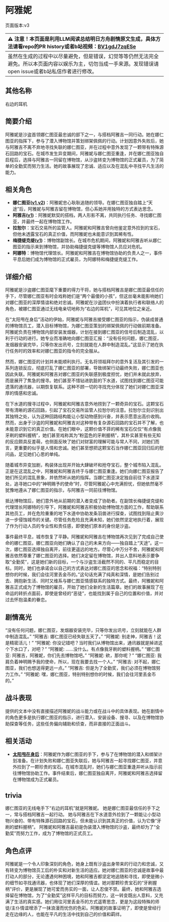 # 阿雅妮
页面版本:v3
 

| :warning: 注意！本页面是利用LLM阅读总结明日方舟剧情原文生成，具体方法请看repo的PR history或者b站视频：[BV1gdJ7zqESe](https://www.bilibili.com/video/BV1gdJ7zqESe/)         |
|:----------------------------|
| 虽然在生成的过程中以尽量避免，但是错误，幻觉等等仍然无法完全避免。所以本页面内容以娱乐为主，切勿当成一手来源。发现错误请open issue或者b站私信作者进行修改。|



## 其他名称
右边的耳机
## 简要介绍
阿雅妮是沙盗首领娜仁图亚最忠诚的部下之一，与搭档阿雅吉一同行动。她在娜仁图亚的指挥下，参与了潜入博物馆并策划绑架佩佩的行动。计划因意外失败后，她与阿雅吉不离不弃地寻找失联的娜仁图亚，并在过程中意外发现了一颗带有特殊源石回路的宝石。在城市发生异变期间，阿雅妮与娜仁图亚重逢，并在娜仁图亚独自启程后，选择与阿雅吉一同留在博物馆，从沙盗转变为博物馆的正式雇员，为了简单的全勤奖而努力生活。她的故事展现了忠诚、适应以及在混乱中寻找平凡生活的能力。
## 相关角色
-   **娜仁图亚([v1](../chars/char_4138_narant.md),[v2](char_4138_narant.md))**：阿雅妮忠心耿耿追随的领导。在娜仁图亚独自踏上“天途”后，阿雅妮与阿雅吉留在博物馆，但心系她并用独特的方式表达思念。
-   **阿雅吉([v1](../chars/extended_char_a_ya_ji.md))**：阿雅妮默契的搭档，两人形影不离，共同执行任务、寻找娜仁图亚，并最终一起在博物馆工作。
-   **拉恕尔**：宝石交易所的监管人。阿雅妮和阿雅吉曾向他鉴定意外捡到的宝石，但他未透露宝石的真正价值，而阿雅妮也未能意识到其稀有性。
-   **梅捷缇克缇([v1](../chars/extended_char_mei_jie_ti_ke_ti.md))**：博物馆副馆长。在城市危机期间，阿雅妮和阿雅吉听从娜仁图亚的指示来到博物馆，并协助梅捷缇克缇等博物馆人员应对危机。
-   **阿娜特**：博物馆代理馆长。阿雅妮和阿雅吉在博物馆协助的负责人之一，事件平息后她们成为博物馆的正式雇员，为阿娜特和梅捷缇克缇工作。
## 详细介绍
阿雅妮是沙盗娜仁图亚麾下重要的得力干将，她与搭档阿雅吉是娜仁图亚最信任的手下，尽管娜仁图亚有时会戏称她们是“两个最傻的小孩”，但这丝毫未能影响她们对娜仁图亚的深厚情谊和绝对忠诚。阿雅妮在沙盗团伙中扮演着执行者和联络人的角色，被娜仁图亚通过无线电亲切地称为“右边的耳机”，可见其地位之亲近。

在“太阳甩在身后”活动的伊始，阿雅妮与阿雅吉接受娜仁图亚的指示，伪装成普通的博物馆员工，潜入目标博物馆，为娜仁图亚策划的绑架佩佩的行动做前期准备。阿雅妮负责在博物馆内部安装发烟器，计划在接到娜仁图亚的信号后制造混乱，以利于行动的进行。她专业而准确地向娜仁图亚汇报：“没有任何问题，娜仁图亚，发烟器安装完毕，只等你发出讯号，立刻就能在人群中制造混乱。”这显示了她在执行任务时的效率和对娜仁图亚的指令的完全服从。

然而，娜仁图亚的计划并未能顺利执行。无名将领祖拜尔的意外复活及其引发的一系列连锁反应，彻底打乱了娜仁图亚的部署，导致绑架行动最终失败，娜仁图亚也因此失联。阿雅妮和阿雅吉对娜仁图亚的失联感到极度担忧，她们并未就此放弃，而是展开了焦急的搜寻。她们甚至不惜钻进肮脏的下水道，试图找到娜仁图亚可能遗落的通讯器，以期恢复联系。这种不顾一切的寻找充分体现了她们对娜仁图亚深厚的情感和忠诚。

在下水道的搜寻过程中，阿雅妮和阿雅吉意外地捞到了一颗奇异的宝石。这颗宝石带有清晰的源石回路，引起了宝石交易所监管人拉恕尔的注意。拉恕尔立刻识别出其独特之处，认为这种回路结构能让小型动物感到兴奋，并表示愿意出高价收购。然而，出身于沙盗的阿雅妮和阿雅吉对这种带有复杂源石回路的宝石并不了解，也未能意识到它的真正价值。在她们眼中，这颗价值不菲的稀有宝石仅仅“有点像我牙刷的塑料握柄”，她们甚至戏称其为“粉蓝色的牙刷握柄”，其朴实甚至有些无知的反应颇具反差萌，也侧面反映了她们对财富的理解可能与常人不同，对她们而言，更重要的似乎是人情和忠诚。她们甚至想把这颗宝石当作娜仁图亚回归后的慰问品，足见她们心思的单纯。

随着城市异变加剧，构装体出现并开始大肆破坏和抢夺宝石，整个城市陷入混乱。正是在这混乱之中，阿雅妮和阿雅吉终于与娜仁图亚重逢。她们向娜仁图亚报告了她们所见的混乱景象，并依然听从她的指挥。当娜仁图亚决定独自前往下水道深处，追寻她口中的“神明赐予的使命”时，尽管阿雅妮心中充满担忧，但她依然毫不犹豫地遵从了娜仁图亚的指示，与阿雅吉一同前往博物馆。

抵达博物馆后，她们意外地从前期的潜入者变成了协助者。在副馆长梅捷缇克缇和代理馆长阿娜特的引导下，阿雅妮和阿雅吉积极协助博物馆方面的工作，帮助联系其他员工，并在危险重重的地下水道中协助发条羽兽进行探查，试图找到阻止黄沙进一步侵蚀城市的关键。尽管任务危险且充满未知，她们依然坚定地执行着，展现了作为行动人员的专业性和责任感，即使她们原本的身份是沙盗。

事件最终平息，城市恢复了平静。阿雅妮和阿雅吉在博物馆再次见到了完成自己使命的娜仁图亚。娜仁图亚向她们确认了自己的未来方向——独自踏上“天途”。这一次，娜仁图亚选择独自离开，前往更遥远的地方。尽管心中万分不舍，阿雅妮和阿雅吉依然尊重了娜仁图亚的选择。她们决定留在博物馆，并出人意料地表示要争取“全勤奖”，这是她们新的目标，一个与沙盗生活截然不同的、平凡而稳定的目标。同时，她们也承诺会以自己的方式表达对娜仁图亚的思念和祝福：“特别特别想你的时候，我们会往河里丢金币的。”这句话充满了纯真和深情，是她们告别过去、拥抱新生活、同时又维系与娜仁图亚情感联系的独特方式。最终，阿雅妮和阿雅吉正式成为了博物馆的雇员，开始了她们全新的生活篇章。她们的故事展现了在命运的转折点面前，即使是曾经的“恶徒”，也能找到属于自己的位置和价值，并对过去怀抱温柔的眷恋。
## 剧情高光
“没有任何问题，娜仁图亚，发烟器安装完毕，只等你发出讯号，立刻就能在人群中制造混乱。”
“阿雅吉: 娜仁图亚已经失联五天了。”
“阿雅妮: 别走神，阿雅吉！这是精密活儿！”
“阿雅妮: 你没记错吧？当时我们从博物馆出来，通讯器就是掉进这个下水口了，对吧？”
“阿雅妮: ......没什么。有点像我牙刷的塑料握柄。”
“娜仁图亚: 阿雅吉，阿雅妮，你们先去博物馆吧。”
“阿雅妮: 欸，那你呢？”
“娜仁图亚: 我肩负着神明赐予我的使命，所以，现在我要去找一个人。”
“阿雅吉: 对不起，娜仁图亚，我们也想送得更远一点。”
“阿雅吉: 但是为了全勤奖，我们必须在博物馆努力工作。”
“阿雅妮: 嘿，娜仁图亚，特别特别想你的时候，我们会往河里丢金币的。”
## 战斗表现
提供的文本中没有直接描述阿雅妮的战斗能力或在战斗中的具体表现。她在剧情中的角色更多是执行娜仁图亚的指示，进行潜入、安装设备、搜寻、以及在博物馆协助探查等任务，这些任务偏向辅助和侦查，而非直接的正面战斗。
## 相关活动
-   **[太阳甩在身后](../stories/act35side.md)**：阿雅妮作为娜仁图亚的手下，参与了在博物馆的潜入和绑架计划准备。在计划失败和娜仁图亚失联后，她与阿雅吉一起寻找娜仁图亚，并意外捡到了一颗珍贵的宝石。在城市混乱时，她们与娜仁图亚重逢并听从指示前往博物馆协助工作。事件结束后，娜仁图亚独自离开，阿雅妮和阿雅吉选择留在博物馆成为正式雇员。
## trivia
娜仁图亚的无线电手下“右边的耳机”就是阿雅妮。
她是娜仁图亚最信任的手下之一，常与搭档阿雅吉一起行动。
她与阿雅吉在下水道意外捡到了一颗能让小型动物兴奋的、带有特殊源石回路的宝石，但未能认识到其真正的价值，认为它像“牙刷的塑料握柄”。
阿雅妮和阿雅吉最初是伪装潜入博物馆的沙盗，最终却为了“全勤奖”而努力工作，成为了博物馆的正式员工。
## 角色点评
阿雅妮是一个令人印象深刻的角色，她身上既有沙盗出身带来的行动力和忠诚，又有转变为博物馆员工后的朴实和对新生活的适应。她对娜仁图亚的忠诚是故事中最打动人的部分，无论遭遇何种困境，她和阿雅吉都坚定地追随和寻找，即使是微小的细节如寻找通讯器，也体现了她们深厚的情谊。她对那颗珍贵宝石的“牙刷握柄”评价，更是展现了她可爱而务实的一面，让人忍俊不禁。最终，她和阿雅吉选择留在博物馆，为了“全勤奖”这样平凡的目标而努力，这一转变既出人意料，又充满了生活的真实感。她们用往河里丢金币的方式遥寄思念，更是为这段特殊的师徒/主仆情谊增添了一抹浪漫而忧伤的色彩。阿雅妮的故事证明了，即使是曾经行走在边缘的人，也能在平凡的生活中找到自己的价值和羁绊。